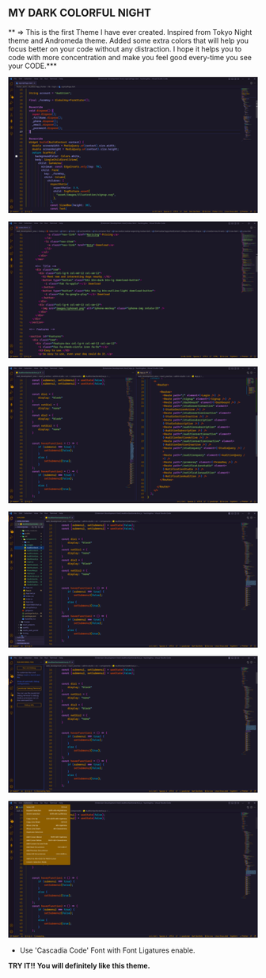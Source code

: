 ## MY DARK COLORFUL NIGHT

** => This is the first Theme I have ever created. Inspired from Tokyo Night theme and Andromeda theme. Added some extra colors that will help you focus better on your code without any distraction. I hope it helps you to code with more concentration and make you feel good every-time you see your CODE.***


![Dart View](theme.png?raw=true "Dart")


![html View](htmlTheme.png?raw=true "Html")


![JS View](jsxTheme.png?raw=true "JSX")


![SideBar View](sideTheme.png?raw=true)


![SideBar2 View](side2Theme.png?raw=true)


![Dropdowns View](orangeTheme.png?raw=true)


* Use 'Cascadia Code' Font with Font Ligatures enable.

**TRY IT!!**
**You will definitely like this theme.**
